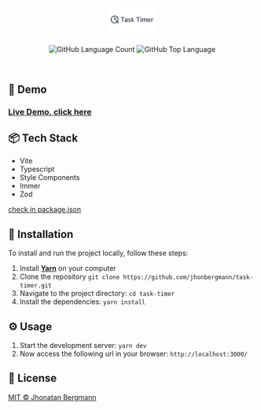 <h1 align="center">
  <img src="docs/assets/logo.png" width="100" alt="logo" >
</h1>

<p align="center">
  <img alt="GitHub Language Count" src="https://img.shields.io/github/languages/count/jhonbergmann/task-timer" />
  <img alt="GitHub Top Language" src="https://img.shields.io/github/languages/top/jhonbergmann/task-timer" />
</p>

<br>

<!-- <p align="center">
  <img src="docs/assets/illustration.png" alt="illustration" >
</p> -->

## 🔺 Demo
### [Live Demo, click here](https://task-timer-lemon.vercel.app/)

## 📦 Tech Stack

- Vite
- Typescript
- Style Components
- Immer
- Zod

[check in package.json](/package.json)

## 🔩 Installation

To install and run the project locally, follow these steps:

1. Install [**Yarn**](https://yarnpkg.com/) on your computer
1. Clone the repository `git clone https://github.com/jhonbergmann/task-timer.git`
1. Navigate to the project directory: `cd task-timer`
1. Install the dependencies: `yarn install`

## ⚙️ Usage

1. Start the development server: `yarn dev`
1. Now access the following url in your browser: `http://localhost:3000/`

## 📝 License

[MIT © Jhonatan Bergmann](https://github.com/jhonbergmann/task-timer/blob/main/LICENSE)
